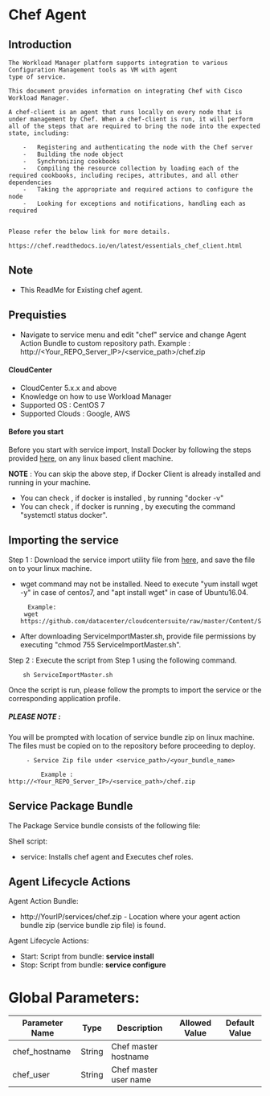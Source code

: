 # Chef Agent

## Introduction

    The Workload Manager platform supports integration to various Configuration Management tools as VM with agent 
    type of service.

    This document provides information on integrating Chef with Cisco Workload Manager.

    A chef-client is an agent that runs locally on every node that is under management by Chef. When a chef-client is run, it will perform all of the steps that are required to bring the node into the expected state, including:

		-	Registering and authenticating the node with the Chef server
		-	Building the node object
		-	Synchronizing cookbooks
		-	Compiling the resource collection by loading each of the required cookbooks, including recipes, attributes, and all other dependencies
		-	Taking the appropriate and required actions to configure the node
		-	Looking for exceptions and notifications, handling each as required


    Please refer the below link for more details.

    https://chef.readthedocs.io/en/latest/essentials_chef_client.html
## Note
- This ReadMe for Existing chef agent.

## Prequisties
- Navigate to service menu and edit "chef" service and change Agent Action Bundle to custom repository path.
	Example : 
		http://<Your_REPO_Server_IP>/<service_path>/chef.zip

#### CloudCenter
- CloudCenter 5.x.x and above
- Knowledge on how to use Workload Manager
- Supported OS : CentOS 7
- Supported Clouds : Google, AWS

#### Before you start
Before you start with service import, Install Docker by following the steps provided [here](https://github.com/datacenter/cloudcentersuite/raw/master/Content/dockerimages/Steps%20for%20Installation%20of%20Docker%20CE%20on%20CentOS7_V2.docx), on any linux based client machine.

**NOTE** : You can skip the above step, if Docker Client is already installed and running in your machine. 
- You can check , if docker is installed , by running "docker -v"
- You can check , if docker is running , by executing the command "systemctl status docker".

## Importing the service

Step 1 : Download the service import utility file  from [here](https://raw.githubusercontent.com/datacenter/cloudcentersuite/master/Content/Scripts/ServiceImportMaster.sh), and save the file on to your linux machine.
- wget command may not be installed. Need to execute "yum install wget -y" in case of centos7, and "apt install wget" in case of Ubuntu16.04.

	    Example: 
       wget https://github.com/datacenter/cloudcentersuite/raw/master/Content/Scripts/ServiceImportMaster.sh
				
- After downloading ServiceImportMaster.sh, provide file permissions by executing "chmod 755 ServiceImportMaster.sh".

Step 2 : Execute the script from Step 1 using the following command.

        sh ServiceImportMaster.sh

Once the script is run, please follow the prompts to import the service or the corresponding application profile.

##### PLEASE NOTE : 
You will be prompted with location of service bundle zip on linux machine. The files must be copied on to the repository before proceeding to deploy.

         - Service Zip file under <service_path>/<your_bundle_name>
                    
             Example : http://<Your_REPO_Server_IP>/<service_path>/chef.zip
   
## Service Package Bundle

The Package Service bundle consists of the following file:

Shell script:

- service: Installs chef agent and Executes chef roles.


## Agent Lifecycle Actions 

Agent Action Bundle:  
 - http://YourIP/services/chef.zip - Location where your agent action bundle zip (service bundle zip file) is found.
 
Agent Lifecycle Actions: 
 - Start: Script from bundle: **service install**
 - Stop: Script from bundle: **service configure** 

#  Global Parameters:

| Parameter Name | Type | Description | Allowed Value |Default Value |
| ------ | ------ | ------ |------ | ------ |
| chef_hostname| String | Chef master hostname| |
| chef_user |  String | Chef master user name| |

